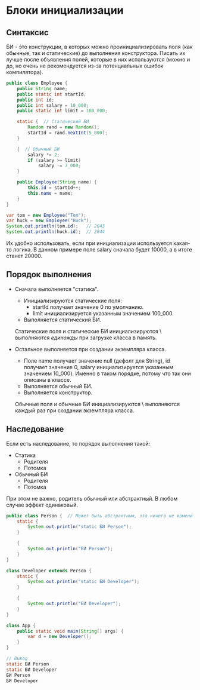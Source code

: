 # Блоки инициализации

## Синтаксис

БИ - это конструкции, в которых можно проинициализировать поля (как обычные, так и статические) до выполнения конструктора. Писать их лучше после объявления полей, которые в них используются (можно и до, но очень не рекомендуется из-за потенциальных ошибок компилятора).

```java
public class Employee {
    public String name;
    public static int startId;
    public int id;
    public int salary = 10_000;
    public static int limit = 100_000;

    static {  // Статический БИ
        Random rand = new Random();
        startId = rand.nextInt(5_000);
    }

    {  // Обычный БИ
        salary *= 2;
        if (salary >= limit)
            salary -= 7_000;
    }

    public Employee(String name) {
        this.id = startId++;
        this.name = name;
    }
}

var tom = new Employee("Tom");
var huck = new Employee("Huck");
System.out.println(tom.id);   // 2043
System.out.println(huck.id);  // 2044
```

Их удобно использовать, если при инициализации используется какая-то логика. В данном примере поле salary сначала будет 10000, а в итоге станет 20000. 

## Порядок выполнения

* Сначала выполняется "статика".

  * Инициализируются статические поля:
    * startId получает значение 0 по умолчанию.
    * limit инициализируется указанным значением 100_000.
  * Выполняется статический БИ.

  Статические поля и статические БИ инициализируются \ выполняются *единожды* при загрузке класса в память.

* Остальное выполняется при создании экземпляра класса.

  * Поле name получает значение null (дефолт для String), id получает значение 0, salary инициализируется указанным значением 10_000). Именно в таком порядке, потому что так они описаны в классе.
  * Выполняется обычный БИ.
  * Выполняется конструктор.

  Обычные поля и обычные БИ инициализируются \ выполняются каждый раз при создании экземпляра класса.

## Наследование

Если есть наследование, то порядок выполнения такой:

* Статика
  * Родителя
  * Потомка
* Обычный БИ
  * Родителя
  * Потомка

При этом не важно, родитель обычный или абстрактный. В любом случае эффект одинаковый.

```java
public class Person {  // Может быть абстрактным, это ничего не изменит.
    static {
        System.out.println("static БИ Person");
    }

    {
        System.out.println("БИ Person");
    }
}
```

```java
class Developer extends Person {
    static {
        System.out.println("static БИ Developer");
    }

    {
        System.out.println("БИ Developer");
    }
}
```

```java
class App {
    public static void main(String[] args) {
        var d = new Developer();
    }
}

// Вывод
static БИ Person
static БИ Developer
БИ Person
БИ Developer
```

